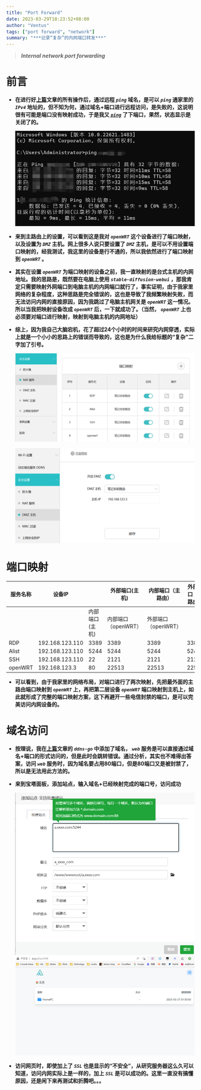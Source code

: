 ```yaml
---
title: "Port Forward"
date: 2023-03-29T10:23:52+08:00
author: "Ventus"
tags: ["port forward", "network"]
summary: "***记录“复杂”的内网端口转发***"
---
```


> ***Internal network port forwarding***

# 前言

* **在进行好[上篇](/posts/ddns/)文章的所有操作后，通过远程 *`ping`* 域名，是可以 *`ping`* 通家里的 *`IPv4`* 地址的，但不知为何，通过域名+端口进行远程访问，是失败的，这说明很有可能是端口没有映射成功，于是我又 [*`ping`*](https://tool.chinaz.com/port) 了下端口，果然，状态显示是关闭了的。**

    ![1](/images/port-forwarding/1.png ":smirk:")

* **来到主路由上的设置，可以看到这是我对 *`openWRT`* 这个设备进行了端口映射，以及设置为 *`DMZ`* 主机。网上很多人说只要设置了 *`DMZ`* 主机，是可以不用设置端口映射的，经我测试，我这里的设备是行不通的，所以我依然进行了端口映射到 *`openWRT`* 。**

* **其实在设置 *`openWRT`* 为端口映射的设备之前，我一直映射的是台式主机的内网地址。我的思路是，既然要在电脑上使用 *`stable-diffusion-webui`* ，那我肯定只需要映射外网端口到电脑主机的内网端口就行了，事实证明，由于我家里网络的复杂程度，这种思路是完全错误的，这也是导致了我频繁映射失败，而无法访问内网的直接原因，因为我跳过了电脑主机网关是 *`openWRT`* 这一情况。所以当我把映射设备改成 *`openWRT`* 后，一下就成功了。（当然， *`openWRT`* 上也必须要对端口进行映射，映射到电脑主机的内网地址）**

* **综上，因为我自己大脑宕机，花了超过24个小时的时间来研究内网穿透，实际上就是一个小小的思路上的错误而导致的，这也是为什么我给标题的“复杂”二字加了引号。**

    ![2](/images/port-forwarding/2.png ":smirk:")

    ![2](/images/port-forwarding/3.png ":smirk:")

# 端口映射

| 服务名称 | 设备IP              |                | 外部端口(主机)        | 内部端口（主路由）  | 外部端口（主路由）|
| ------- | ------------------- | -------------- | -------------------- | ------------------ | ----------------- |
|         |                     | 内部端口(主机)  | 内部端口（openWRT）   | 外部端口（openWRT）|                   |
| RDP     | 192.168.123.110     | 3389           | 3389                  | 3389              | 3389             |
| Alist   | 192.168.123.110     | 5244           | 5244                  | 5244              | 5244             |
| SSH     | 192.168.123.110     | 22             | 2121                  | 2121              | 2121             |
| openWRT | 192.168.123.3       | 80             | 22513                 | 22513             | 22513            |

* **可以看到，由于我家里的网络布局，对端口进行了两次映射，先把最外面的主路由端口映射到 *`openWRT`* 上，再把第二层设备 *`openWRT`* 端口映射到主机上，如此就形成了完整的端口映射方案，这下再避开一些电信封禁的端口，是可以完美访问内网设备的。**

# 域名访问

* **按理说，我在[上篇](/posts/ddns/)文章的 *`ddns-go`* 中添加了域名， *`web`* 服务是可以直接通过域名+端口的形式访问的，但是此时会跳转错误。通过分析，其实也不难得出答案，访问 *`web`* 服务时，因为域名要占用80端口，但是80端口又是被封禁了，所以是无法用此方法的。**

* **来到宝塔面板，添加站点，输入域名+已经映射完成的端口号，访问成功**

    ![4](/images/port-forwarding/4.png ":smirk:")
    ![5](/images/port-forwarding/5.png ":smirk:")

* **访问网页时，即使加上了 *`SSL`* 也是显示的“不安全”，从研究服务器这么久可以知道，访问内网实际上是一样的，加上 *`SSL`* 是可以成功的。这里一直没有搞懂原因，还是闲下来再测试和折腾吧。。。**